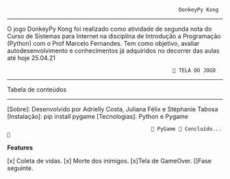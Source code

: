                                                             DonkeyPy Kong

---

O jogo DonkeyPy Kong foi realizado como atividade de segunda nota do Curso de Sistemas para Internet na disciplina de Introdução a Programação (Python) com o Prof Marcelo Fernandes. Tem como objetivo, avaliar autodesenvolvimento e conhecimentos já adquiridos no decorrer das aulas até hoje 25.04.21

                                                          🔗 TELA DO JOGO
                                                          
---                                                          

Tabela de conteúdos

---

[Sobre]: Desenvolvido por Adrielly Costa, Juliana Félix e Stèphanie Tabosa
[Instalação]: pip install pygame
[Tecnologias]: Python e Pygame

                                             
                                                   🚧 PyGame 🚀 Concluído... 🚧

**Features**
 
[x] Coleta de vidas.
[x] Morte dos inimigos.
[x]Tela de GameOver.
[]Fase seguinte.
